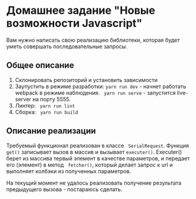 # Домашнее задание "Новые возможности Javascript"
Вам нужно написать свою реализацию библиотеки, которая будет уметь совершать последовательные запросы.

## Общее описание

1. Склонировать репозиторий и установить зависимости
2. Заупустить в режиме разработки: ``` yarn run dev ``` - начнет работать webpack в режиме наблюдения. ``` yarn run serve``` - запустится live-server на порту 5555.
3. Линтер: ``` yarn run lint```
4. Сборка: ``` yarn run build```

## Описание реализации

Требуемый функционал реализован в классе ``` SerialRequest```. Функция ```get()``` записывает вызов в массив и вызывает ``` executer() ```. Executer() берет из массива тервый элемент в качестве параметров, и передает его (элемент) в метод ``` fetcher()```, который делает запрос к url и выполняет колбэки из полученных параметров. 

На текущий момент не удалось реализовать получение результата предыдущего вызова - постараюсь сделать.

